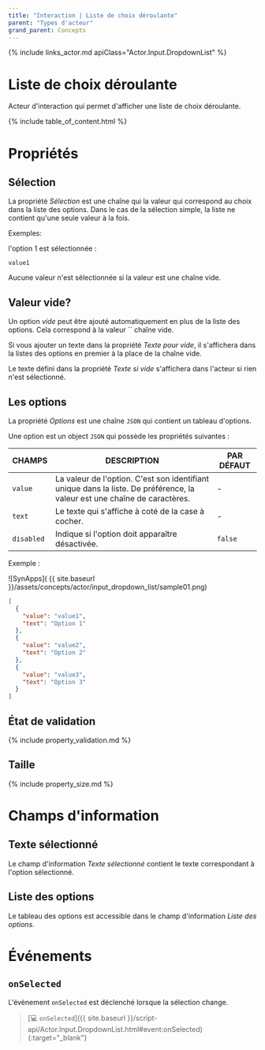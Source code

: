 ```yaml
---
title: "Interaction | Liste de choix déroulante"
parent: "Types d'acteur"
grand_parent: Concepts
---
```


{% include links_actor.md apiClass="Actor.Input.DropdownList" %}

# Liste de choix déroulante

Acteur d'interaction qui permet d'afficher une liste de choix déroulante.

{% include table_of_content.html %}

# Propriétés

## Sélection

La propriété *Sélection* est une chaîne qui la valeur qui correspond au choix dans la liste des options. Dans le cas de la sélection simple, la liste ne contient qu'une seule valeur à la fois.

Exemples:

<div class="code-example" markdown="1">
l'option 1 est sélectionnée :
</div>

```text
value1
```

Aucune valeur n'est sélectionnée si la valeur est une chaîne vide.

## Valeur vide?

Un option *vide* peut être ajouté automatiquement en plus de la liste des options. Cela correspond à la valeur `` chaîne vide.

Si vous ajouter un texte dans la propriété *Texte pour vide*, il s'affichera dans la listes des options en premier à la place de la chaîne vide.

Le texte défini dans la propriété *Texte si vide* s'affichera dans l'acteur si rien n'est sélectionné.

## Les options

La propriété *Options* est une chaîne `JSON` qui contient un tableau d'options.

Une option est un object `JSON` qui possède les propriétés suivantes :

| CHAMPS | DESCRIPTION | PAR DÉFAUT |
|--------|-------------|------------|
| `value` | La valeur de l'option. C'est son identifiant unique dans la liste. De préférence, la valeur est une chaîne de caractères. | - |
| `text` | Le texte qui s'affiche à coté de la case à cocher. | - |
| `disabled` | Indique si l'option doit apparaître désactivée. | `false` |

Exemple :

<div class="code-example" markdown="1">

![SynApps]( {{ site.baseurl }}/assets/concepts/actor/input_dropdown_list/sample01.png)


</div>

```json
[
  {
    "value": "value1",
    "text": "Option 1"
  },
  {
    "value": "value2",
    "text": "Option 2"
  },
  {
    "value": "value3",
    "text": "Option 3"
  }
]
```

## État de validation

{% include property_validation.md %}

## Taille

{% include property_size.md %}

# Champs d'information

## Texte sélectionné

Le champ d'information *Texte sélectionné* contient le texte correspondant à l'option sélectionné.

## Liste des options

Le tableau des options est accessible dans le champ d'information *Liste des options*.

# Événements

## `onSelected`

L'évènement `onSelected` est déclenché lorsque la sélection change.

> [&#x1F4BB; `onSelected`]({{ site.baseurl }}/script-api/Actor.Input.DropdownList.html#event:onSelected){:target="_blank"}
